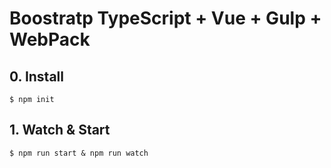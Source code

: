 Boostratp TypeScript + Vue + Gulp + WebPack
==================================================

## 0. Install

```
$ npm init
```

## 1. Watch & Start

```
$ npm run start & npm run watch
```